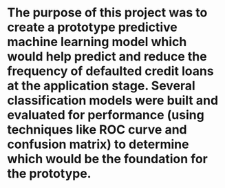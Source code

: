 # The purpose of this project was to create a prototype predictive machine learning model which would help predict and reduce the frequency of defaulted credit loans at the application stage. Several classification models were built and evaluated for performance (using techniques like ROC curve and confusion matrix) to determine which would be the foundation for the prototype.
